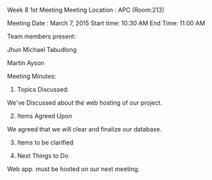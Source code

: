 Week 8 1st Meeting Meeting Location : APC (Room:213)

Meeting Date : March 7, 2015 Start time: 10:30 AM End Time: 11:00 AM

Team members present:

Jhun Michael Tabudlong

Martin Ayson

Meeting Minutes:

1. Topics Discussed:

We've Discussed about the web hosting of our project.

2. Items Agreed Upon

We agreed that we will clear and finalize our database.

3. Items to be clarified



4. Next Things to Do

Web app. must be hosted on our next meeting.
